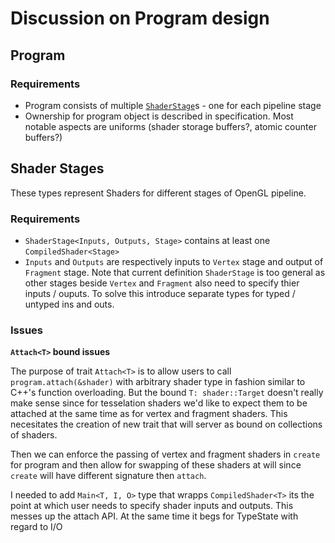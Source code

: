 # Discussion on Program design

## Program

### Requirements

- Program consists of multiple [`ShaderStage`](##Shader-Stages)s - one for each pipeline stage
- Ownership for program object is described in specification. Most notable aspects are uniforms (shader storage buffers?, atomic counter buffers?)

## Shader Stages

These types represent Shaders for different stages of OpenGL pipeline.

### Requirements

- `ShaderStage<Inputs, Outputs, Stage>` contains at least one `CompiledShader<Stage>`
- `Inputs` and `Outputs` are respectively inputs to `Vertex` stage and output of `Fragment` stage. Note that current definition `ShaderStage` is too general as other stages beside `Vertex` and `Fragment` also need to specify thier inputs / ouputs. To solve this introduce separate types for typed / untyped ins and outs.

### Issues

**`Attach<T>` bound issues**

The purpose of trait `Attach<T>` is to allow users to call `program.attach(&shader)` with arbitrary shader type in fashion similar to C++'s function overloading.
But the bound `T: shader::Target` doesn't really make sense since for tesselation shaders we'd like to expect them to be attached at the same time as for vertex and fragment shaders. This necesitates the creation of new trait that will server as bound on collections of shaders.

Then we can enforce the passing of vertex and fragment shaders in `create` for program and then allow for swapping of these shaders at will since `create` will have different signature then `attach`.

I needed to add `Main<T, I, O>` type that wrapps `CompiledShader<T>` its the point at which user needs to specify shader inputs and outputs. This messes up the attach API. At the same time it begs for TypeState with regard to I/O
